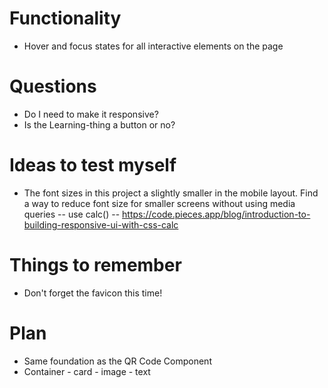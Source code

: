 # Functionality

- Hover and focus states for all interactive elements on the page

# Questions

- Do I need to make it responsive?
- Is the Learning-thing a button or no?

# Ideas to test myself

- The font sizes in this project a slightly smaller in the mobile layout. Find a way to reduce font size for smaller screens without using media queries -- use calc() -- https://code.pieces.app/blog/introduction-to-building-responsive-ui-with-css-calc 
# Things to remember

- Don't forget the favicon this time!

# Plan

- Same foundation as the QR Code Component
- Container - card - image - text